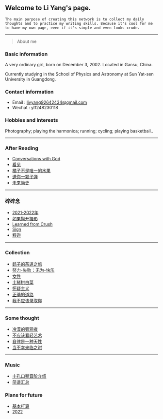 ## Welcome to Li Yang's page.

```
The main purpose of creating this network is to collect my daily thoughts and to practice my writing skills. Because it's cool for me to have my own page, even if it's simple and even looks crude.
```
---

>About me 

### Basic information

A very ordinary girl, born on December 3, 2002. Located in Gansu, China.

Currently studying in the School of Physics and Astronomy at Sun Yat-sen University in Guangdong. 

### Contact information

- Email  : liyyang92642434@gmail.com
- Wechat : yl1248230118

### Hobbies and Interests

Photography; playing the harmonica; running; cycling; playing basketball..

---

### After Reading
  - [Conversations with God](https://liyang20021203.github.io/Reading/Conversations%20with%20God) 
  - [看见](https://liyang20021203.github.io/Reading/看见)
  - [橘子不是唯一的水果](https://liyang20021203.github.io/Reading/tangerine)
  - [送你一颗子弹](https://liyang20021203.github.io/Reading/送你一颗子弹/目录)
  - [未来简史](https://liyang20021203.github.io/Reading/未来简史/contents)

---

### 碎碎念
- [2021-2022年](https://liyang20021203.github.io/Some_thought/碎碎念)
- [如果抛开摄影](https://liyang20021203.github.io/Some_thought/如果抛开摄影)
- [Learned from Crush](https://liyang20021203.github.io/Crush/learned)
- [Sign](https://liyang20021203.github.io/Crush/Sign)
- [程迦](https://liyang20021203.github.io/Some_thought/程迦)

---

### Collection
- [鹤子的茶道之旅](https://liyang20021203.github.io/collection/鹤子的茶道之旅)
- [努力-失败；无为-快乐](https://liyang20021203.github.io/collection/努力-失败；无为-快乐)
- [女性](https://liyang20021203.github.io/collection/women)
- [土猪拱白菜](https://liyang20021203.github.io/collection/土猪拱白菜) 
- [怀疑主义](https://liyang20021203.github.io/collection/怀疑主义) 
- [正确的道路](https://liyang20021203.github.io/collection/正确的道路)
- [我不应该录取你](https://liyang20021203.github.io/collection/我不应该录取你)


---

### Some thought

- [冷漠的旁观者](https://liyang20021203.github.io/Some_thought/冷漠的旁观者)
- [不应该看轻艺术](https://liyang20021203.github.io/Some_thought/对艺术的看法)
- [自律是一种天性](https://liyang20021203.github.io/Some_thought/Change)
- [当不幸来临之时](https://liyang20021203.github.io/Some_thought/unfortunate)

---

### Music
- [十孔口琴音阶介绍](https://liyang20021203.github.io/Music/十孔口琴音阶介绍.gif)
- [简谱汇总](https://liyang20021203.github.io/Music/简谱汇总)

### Plans for future

- [基本打算](https://liyang20021203.github.io/Plans/Plans)
- [2022](https://liyang20021203.github.io/Plans/2022)
